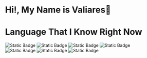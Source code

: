 # Hi!, My Name is Valiares👋


# Language That I Know Right Now

![Static Badge](https://img.shields.io/badge/JAVASCRIPT-black?style=for-the-badge&logo=javascript&logoColor=black&color=%23F7DF1E) ![Static Badge](https://img.shields.io/badge/python-lightblue?style=for-the-badge&logo=python&labelColor=yellow&color=%233776AB) ![Static Badge](https://img.shields.io/badge/VISUAL_BASIC-%2306B6D4?style=for-the-badge&logo=tailwindcss&logoColor=blue&labelColor=white)
 ![Static Badge](https://img.shields.io/badge/Materialiaze_CSS-white?style=for-the-badge&logo=materializecss&color=%23EA7076) ![Static Badge](https://img.shields.io/badge/CSS3-blue?style=for-the-badge&logo=css3&color=blue) ![Static Badge](https://img.shields.io/badge/php-blue?style=for-the-badge&logo=php&logoColor=white&color=%23777BB4) ![Static Badge](https://img.shields.io/badge/VISUAL_BASIC-blue?style=for-the-badge&logo=visualbasic&logoColor=blue&labelColor=white)





